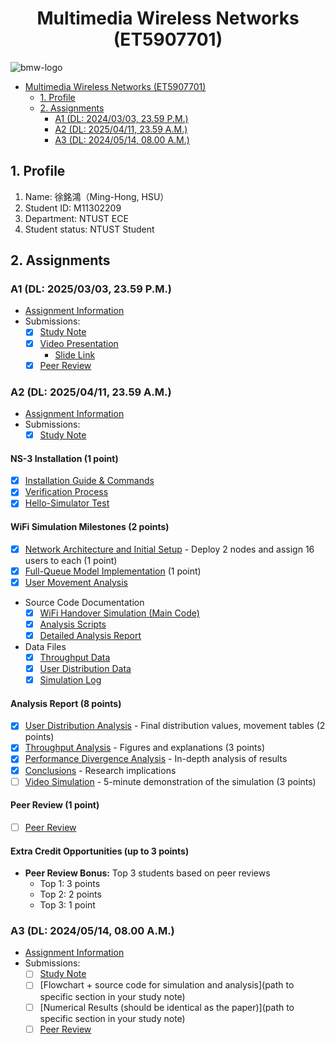 # <center>Multimedia Wireless Networks (ET5907701)</center>

![bmw-logo](./assets/lab-logo.jpg)

- [Multimedia Wireless Networks (ET5907701)](#multimedia-wireless-networks-et5907701)
  - [1. Profile](#1-profile)
  - [2. Assignments](#2-assignments)
    - [A1 (DL: 2024/03/03, 23.59 P.M.)](#a1-dl-20240303-2359-pm)
    - [A2 (DL: 2025/04/11, 23.59 A.M.)](#a2-dl-20250411-2359-am)
    - [A3 (DL: 2024/05/14, 08.00 A.M.)](#a3-dl-20240514-0800-am)

## 1. Profile

1. Name: 徐銘鴻（Ming-Hong, HSU）
2. Student ID: M11302209
3. Department: NTUST ECE
4. Student status: NTUST Student

## 2. Assignments

### A1 (DL: 2025/03/03, 23.59 P.M.)
- [Assignment Information](https://github.com/bmw-ece-ntust/multimedia-wireless-network?tab=readme-ov-file#a1-deadline-35-0800-am)
- Submissions:
  - [x] [Study Note](./a1-M11302209-HSU-Ming-Hong.md)
  - [x] [Video Presentation](https://youtu.be/myXUy0x4jH8)
    - [Slide Link](https://gamma.app/docs/Key-Skills-for-Success-jbbwbow7dzh4amr) 
  - [x] [Peer Review](https://forms.gle/odfFSV2dWQgKTxMw5)

### A2 (DL: 2025/04/11, 23.59 A.M.)
  - [Assignment Information](https://github.com/bmw-ece-ntust/multimedia-wireless-networks?tab=readme-ov-file#a2)
  - Submissions:
      - [x] [Study Note](./a2-M11302209-HSU-Ming-Hong.md)
  #### NS-3 Installation (1 point)
  - [x] [Installation Guide & Commands](./a2-M11302209-HSU-Ming-Hong.md#section-1-ns-3-installation-guide)
  - [x] [Verification Process](./a2-M11302209-HSU-Ming-Hong.md#installation-process)
  - [x] [Hello-Simulator Test](./a2-M11302209-HSU-Ming-Hong.md#installation-verification)

  #### WiFi Simulation Milestones (2 points)
  - [x] [Network Architecture and Initial Setup](./a2-M11302209-HSU-Ming-Hong.md#1-network-architecture-and-initial-setup) - Deploy 2 nodes and assign 16 users to each (1 point)
  - [x] [Full-Queue Model Implementation](./a2-M11302209-HSU-Ming-Hong.md#2-full-queue-model-implementation) (1 point)
  - [x] [User Movement Analysis](./a2-M11302209-HSU-Ming-Hong.md#3-user-movement-analysis)
  -  Source Code Documentation
      - [x] [WiFi Handover Simulation (Main Code)](./a2/src/wifi-handover-simulation.cc)
      - [x] [Analysis Scripts](./a2/src/analyze_results.py)
      - [x] [Detailed Analysis Report](./a2/src/analysis_report_20250410_155405.md)
  - Data Files
      - [x] [Throughput Data](./a2/src/throughput.csv)
      - [x] [User Distribution Data](./a2/src/user_distribution.csv)
      - [x] [Simulation Log](./a2/src/wifi-execute.log)

  #### Analysis Report (8 points)
  - [x] [User Distribution Analysis](./a2-M11302209-HSU-Ming-Hong.md#detailed-analysis-report-summary) - Final distribution values, movement tables (2 points)
  - [x] [Throughput Analysis](./a2-M11302209-HSU-Ming-Hong.md#throughput-analysis) - Figures and explanations (3 points)
  - [x] [Performance Divergence Analysis](./a2-M11302209-HSU-Ming-Hong.md#performance-divergence-analysis) - In-depth analysis of results
  - [x] [Conclusions](./a2-M11302209-HSU-Ming-Hong.md#5-conclusions) - Research implications
  - [ ] [Video Simulation](#) - 5-minute demonstration of the simulation (3 points)
  
  #### Peer Review (1 point)

  - [ ] [Peer Review](https://forms.gle/odfFSV2dWQgKTxMw5) 

  #### Extra Credit Opportunities (up to 3 points)
  
  - **Peer Review Bonus:** Top 3 students based on peer reviews
    - Top 1: 3 points
    - Top 2: 2 points
    - Top 3: 1 point

### A3 (DL: 2024/05/14, 08.00 A.M.)
- [Assignment Information](https://github.com/bmw-ece-ntust/multimedia-wireless-network?tab=readme-ov-file#a3-deadline-514-0800-am)
- Submissions:
  - [ ] [Study Note](./a3-M11302209-HSU-Ming-Hong.md)
  - [ ] [Flowchart + source code for simulation and analysis](path to specific section in your study note)
  - [ ] [Numerical Results (should be identical as the paper)](path to specific section in your study note)
  - [ ] [Peer Review](https://forms.gle/odfFSV2dWQgKTxMw5)